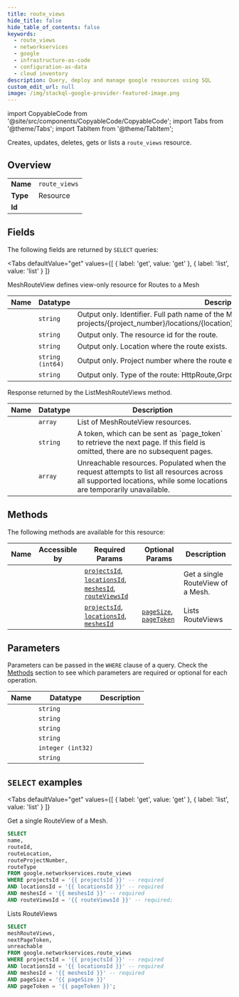 ```yaml
--- 
title: route_views
hide_title: false
hide_table_of_contents: false
keywords:
  - route_views
  - networkservices
  - google
  - infrastructure-as-code
  - configuration-as-data
  - cloud inventory
description: Query, deploy and manage google resources using SQL
custom_edit_url: null
image: /img/stackql-google-provider-featured-image.png
---
```


import CopyableCode from '@site/src/components/CopyableCode/CopyableCode';
import Tabs from '@theme/Tabs';
import TabItem from '@theme/TabItem';

Creates, updates, deletes, gets or lists a <code>route_views</code> resource.

## Overview
<table><tbody>
<tr><td><b>Name</b></td><td><code>route_views</code></td></tr>
<tr><td><b>Type</b></td><td>Resource</td></tr>
<tr><td><b>Id</b></td><td><CopyableCode code="google.networkservices.route_views" /></td></tr>
</tbody></table>

## Fields

The following fields are returned by `SELECT` queries:

<Tabs
    defaultValue="get"
    values={[
        { label: 'get', value: 'get' },
        { label: 'list', value: 'list' }
    ]}
>
<TabItem value="get">

MeshRouteView defines view-only resource for Routes to a Mesh

<table>
<thead>
    <tr>
    <th>Name</th>
    <th>Datatype</th>
    <th>Description</th>
    </tr>
</thead>
<tbody>
<tr>
    <td><CopyableCode code="name" /></td>
    <td><code>string</code></td>
    <td>Output only. Identifier. Full path name of the MeshRouteView resource. Format: projects/&#123;project_number&#125;/locations/&#123;location&#125;/meshes/&#123;mesh&#125;/routeViews/&#123;route_view&#125;</td>
</tr>
<tr>
    <td><CopyableCode code="routeId" /></td>
    <td><code>string</code></td>
    <td>Output only. The resource id for the route.</td>
</tr>
<tr>
    <td><CopyableCode code="routeLocation" /></td>
    <td><code>string</code></td>
    <td>Output only. Location where the route exists.</td>
</tr>
<tr>
    <td><CopyableCode code="routeProjectNumber" /></td>
    <td><code>string (int64)</code></td>
    <td>Output only. Project number where the route exists.</td>
</tr>
<tr>
    <td><CopyableCode code="routeType" /></td>
    <td><code>string</code></td>
    <td>Output only. Type of the route: HttpRoute,GrpcRoute,TcpRoute, or TlsRoute</td>
</tr>
</tbody>
</table>
</TabItem>
<TabItem value="list">

Response returned by the ListMeshRouteViews method.

<table>
<thead>
    <tr>
    <th>Name</th>
    <th>Datatype</th>
    <th>Description</th>
    </tr>
</thead>
<tbody>
<tr>
    <td><CopyableCode code="meshRouteViews" /></td>
    <td><code>array</code></td>
    <td>List of MeshRouteView resources.</td>
</tr>
<tr>
    <td><CopyableCode code="nextPageToken" /></td>
    <td><code>string</code></td>
    <td>A token, which can be sent as `page_token` to retrieve the next page. If this field is omitted, there are no subsequent pages.</td>
</tr>
<tr>
    <td><CopyableCode code="unreachable" /></td>
    <td><code>array</code></td>
    <td>Unreachable resources. Populated when the request attempts to list all resources across all supported locations, while some locations are temporarily unavailable.</td>
</tr>
</tbody>
</table>
</TabItem>
</Tabs>

## Methods

The following methods are available for this resource:

<table>
<thead>
    <tr>
    <th>Name</th>
    <th>Accessible by</th>
    <th>Required Params</th>
    <th>Optional Params</th>
    <th>Description</th>
    </tr>
</thead>
<tbody>
<tr>
    <td><a href="#get"><CopyableCode code="get" /></a></td>
    <td><CopyableCode code="select" /></td>
    <td><a href="#parameter-projectsId"><code>projectsId</code></a>, <a href="#parameter-locationsId"><code>locationsId</code></a>, <a href="#parameter-meshesId"><code>meshesId</code></a>, <a href="#parameter-routeViewsId"><code>routeViewsId</code></a></td>
    <td></td>
    <td>Get a single RouteView of a Mesh.</td>
</tr>
<tr>
    <td><a href="#list"><CopyableCode code="list" /></a></td>
    <td><CopyableCode code="select" /></td>
    <td><a href="#parameter-projectsId"><code>projectsId</code></a>, <a href="#parameter-locationsId"><code>locationsId</code></a>, <a href="#parameter-meshesId"><code>meshesId</code></a></td>
    <td><a href="#parameter-pageSize"><code>pageSize</code></a>, <a href="#parameter-pageToken"><code>pageToken</code></a></td>
    <td>Lists RouteViews</td>
</tr>
</tbody>
</table>

## Parameters

Parameters can be passed in the `WHERE` clause of a query. Check the [Methods](#methods) section to see which parameters are required or optional for each operation.

<table>
<thead>
    <tr>
    <th>Name</th>
    <th>Datatype</th>
    <th>Description</th>
    </tr>
</thead>
<tbody>
<tr id="parameter-locationsId">
    <td><CopyableCode code="locationsId" /></td>
    <td><code>string</code></td>
    <td></td>
</tr>
<tr id="parameter-meshesId">
    <td><CopyableCode code="meshesId" /></td>
    <td><code>string</code></td>
    <td></td>
</tr>
<tr id="parameter-projectsId">
    <td><CopyableCode code="projectsId" /></td>
    <td><code>string</code></td>
    <td></td>
</tr>
<tr id="parameter-routeViewsId">
    <td><CopyableCode code="routeViewsId" /></td>
    <td><code>string</code></td>
    <td></td>
</tr>
<tr id="parameter-pageSize">
    <td><CopyableCode code="pageSize" /></td>
    <td><code>integer (int32)</code></td>
    <td></td>
</tr>
<tr id="parameter-pageToken">
    <td><CopyableCode code="pageToken" /></td>
    <td><code>string</code></td>
    <td></td>
</tr>
</tbody>
</table>

## `SELECT` examples

<Tabs
    defaultValue="get"
    values={[
        { label: 'get', value: 'get' },
        { label: 'list', value: 'list' }
    ]}
>
<TabItem value="get">

Get a single RouteView of a Mesh.

```sql
SELECT
name,
routeId,
routeLocation,
routeProjectNumber,
routeType
FROM google.networkservices.route_views
WHERE projectsId = '{{ projectsId }}' -- required
AND locationsId = '{{ locationsId }}' -- required
AND meshesId = '{{ meshesId }}' -- required
AND routeViewsId = '{{ routeViewsId }}' -- required;
```
</TabItem>
<TabItem value="list">

Lists RouteViews

```sql
SELECT
meshRouteViews,
nextPageToken,
unreachable
FROM google.networkservices.route_views
WHERE projectsId = '{{ projectsId }}' -- required
AND locationsId = '{{ locationsId }}' -- required
AND meshesId = '{{ meshesId }}' -- required
AND pageSize = '{{ pageSize }}'
AND pageToken = '{{ pageToken }}';
```
</TabItem>
</Tabs>
